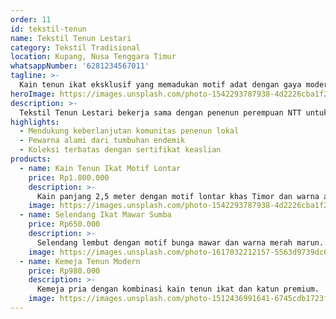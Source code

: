 ```yaml
---
order: 11
id: tekstil-tenun
name: Tekstil Tenun Lestari
category: Tekstil Tradisional
location: Kupang, Nusa Tenggara Timur
whatsappNumber: '6281234567011'
tagline: >-
  Kain tenun ikat eksklusif yang memadukan motif adat dengan gaya modern.
heroImage: https://images.unsplash.com/photo-1542293787938-4d2226cba1f2?auto=format&fit=crop&w=800&q=80
description: >-
  Tekstil Tenun Lestari bekerja sama dengan penenun perempuan NTT untuk menghadirkan kain ikat berkualitas tinggi dengan pewarna alami.
highlights:
  - Mendukung keberlanjutan komunitas penenun lokal
  - Pewarna alami dari tumbuhan endemik
  - Koleksi terbatas dengan sertifikat keaslian
products:
  - name: Kain Tenun Ikat Motif Lontar
    price: Rp1.800.000
    description: >-
      Kain panjang 2,5 meter dengan motif lontar khas Timor dan warna alam.
    image: https://images.unsplash.com/photo-1542293787938-4d2226cba1f2?auto=format&fit=crop&w=800&q=80
  - name: Selendang Ikat Mawar Sumba
    price: Rp650.000
    description: >-
      Selendang lembut dengan motif bunga mawar dan warna merah marun.
    image: https://images.unsplash.com/photo-1617032212157-5563d9739dc6?auto=format&fit=crop&w=800&q=80
  - name: Kemeja Tenun Modern
    price: Rp980.000
    description: >-
      Kemeja pria dengan kombinasi kain tenun ikat dan katun premium.
    image: https://images.unsplash.com/photo-1512436991641-6745cdb1723f?auto=format&fit=crop&w=800&q=80
---
```

